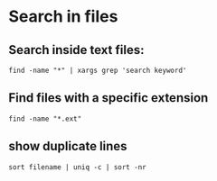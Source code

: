 # Search in files 


## Search inside text files:
```find -name "*" | xargs grep 'search keyword'```

## Find files with a specific extension 
```find -name "*.ext"```

## show duplicate lines 
```sort filename | uniq -c | sort -nr```
